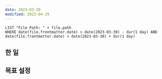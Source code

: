 ```yaml
---
date: 2023-03-30
modified: 2023-04-29
---
```


```dataview
LIST "File Path: " + file.path
WHERE date(file.frontmatter.date) > date(2023-03-30) - dur(1 day) AND date(file.frontmatter.date) < date(2023-03-30) + dur(1 day)
```

## 한 일

## 목표 설정
